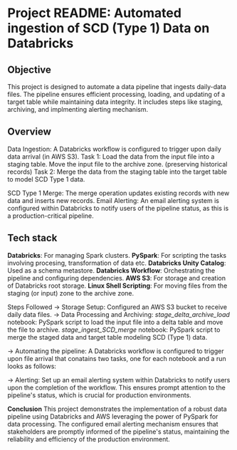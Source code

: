 
# Project README: Automated ingestion of SCD (Type 1) Data on Databricks 

## Objective
This project is designed to automate a data pipeline that ingests daily-data files. The pipeline ensures efficient processing, loading, and updating of a target table while maintaining data integrity. It includes steps like staging, archiving, and implmenting alerting mechanism. 

## Overview
Data Ingestion: A Databricks workflow is configured to trigger upon daily data arrival (in AWS S3).
Task 1:
    Load the data from the input file into a staging table.
    Move the input file to the archive zone. (preserving historical records)
Task 2:
    Merge the data from the staging table into the target table to model SCD Type 1 data.

SCD Type 1 Merge: The merge operation updates existing records with new data and inserts new records.
Email Alerting: An email alerting system is configured within Databricks to notify users of the pipeline status, as this is a production-critical pipeline.

## Tech stack
**Databricks**: For managing Spark clusters.
**PySpark**: For scripting the tasks involving procesing, transformation of data etc.
**Databricks Unity Catalog**: Used as a schema metastore.
**Databricks Workflow**: Orchestrating the pipeline and configuring dependencies.
**AWS S3**: For storage and creation of Databricks root storage.
**Linux Shell Scripting**: For moving files from the staging (or input) zone to the archive zone.

Steps Followed
-> Storage Setup:
    Configured an AWS S3 bucket to receive daily data files. 
-> Data Processing and Archiving:
    _stage_delta_archive_load_ notebook: PySpark script to load the input file into a delta table and move the file to archive.
    _stage_ingest_SCD_merge_ notebook: PySpark script to merge the staged data and target table modeling SCD (Type 1) data.

-> Automating the pipeline:
    A Databricks workflow is configured to trigger upon file arrival that conatains two tasks, one for each notebook and a run looks as follows:

-> Alerting:
    Set up an email alerting system within Databricks to notify users upon the completion of the workflow. This ensures prompt attention to the pipeline's status, which is crucial for production environments.

**Conclusion**
This project demonstrates the implementation of a robust data pipeline using Databricks and AWS leveraging the power of PySpark for data processing. The configured email alerting mechanism ensures that stakeholders are promptly informed of the pipeline's status, maintaining the reliability and efficiency of the production environment.













